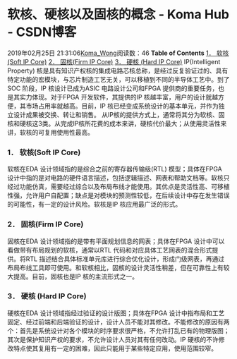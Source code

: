# 软核、硬核以及固核的概念 - Koma Hub - CSDN博客
2019年02月25日 21:31:06[Koma_Wong](https://me.csdn.net/Rong_Toa)阅读数：46
**Table of Contents**
[1． 软核(Soft IP Core)](#1%EF%BC%8E%20%E8%BD%AF%E6%A0%B8(Soft%20IP%20Core))
[2． 固核(Firm IP Core)](#2%EF%BC%8E%20%E5%9B%BA%E6%A0%B8(Firm%20IP%20Core))
[3． 硬核 (Hard IP Core)](#3%EF%BC%8E%20%E7%A1%AC%E6%A0%B8%20(Hard%20IP%20Core))
IP(Intelligent Property) 核是具有知识产权核的集成电路芯核总称，是经过反复验证过的、具有特定功能的宏模块，与芯片制造工艺无关，可以移植到不同的半导体工艺中。到了SOC 阶段，IP 核设计已成为ASIC 电路设计公司和FPGA 提供商的重要任务，也是其实力体现。对于FPGA 开发软件，其提供的IP 核越丰富，用户的设计就越方便，其市场占用率就越高。目前，IP 核已经变成系统设计的基本单元，并作为独立设计成果被交换、转让和销售。
从IP核的提供方式上，通常将其分为软核、固核和硬核这3类。从完成IP核所花费的成本来讲，硬核代价最大；从使用灵活性来讲，软核的可复用使用性最高。
### 1． 软核(Soft IP Core)
软核在EDA 设计领域指的是综合之前的寄存器传输级(RTL) 模型；具体在FPGA 设计中指的是对电路的硬件语言描述，包括逻辑描述、网表和帮助文档等。软核只经过功能仿真，需要经过综合以及布局布线才能使用。其优点是灵活性高、可移植性强，允许用户自配置；缺点是对模块的预测性较低，在后续设计中存在发生错误的可能性，有一定的设计风险。软核是IP 核应用最广泛的形式。
### 2． 固核(Firm IP Core)
固核在EDA 设计领域指的是带有平面规划信息的网表；具体在FPGA 设计中可以看做带有布局规划的软核，通常以RTL 代码和对应具体工艺网表的混合形式提供。将RTL 描述结合具体标准单元库进行综合优化设计，形成门级网表，再通过布局布线工具即可使用。和软核相比，固核的设计灵活性稍差，但在可靠性上有较大提高。目前，固核也是IP 核的主流形式之一。
### 3． 硬核 (Hard IP Core)
硬核在EDA 设计领域指经过验证的设计版图；具体在FPGA 设计中指布局和工艺固定、经过前端和后端验证的设计，设计人员不能对其修改。不能修改的原因有两个：首先是系统设计对各个模块的时序要求很严格，不允许打乱已有的物理版图；其次是保护知识产权的要求，不允许设计人员对其有任何改动。IP 硬核的不许修改特点使其复用有一定的困难，因此只能用于某些特定应用，使用范围较窄。
